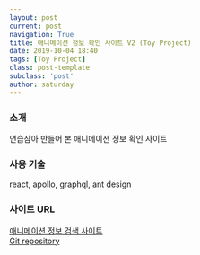 ```yaml
---
layout: post
current: post
navigation: True
title: 애니메이션 정보 확인 사이트 V2 (Toy Project)
date: 2019-10-04 18:40
tags: [Toy Project]
class: post-template
subclass: 'post'
author: saturday
---
```


### 소개
연습삼아 만들어 본 애니메이션 정보 확인 사이트

### 사용 기술
react, apollo, graphql, ant design

### 사이트 URL
[애니메이션 정보 검색 사이트](https://disj11.github.com/anilist-client)   
[Git repository](https://github.com/disj11/anilist-client)